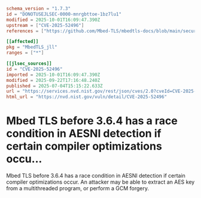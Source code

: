 ```toml
schema_version = "1.7.3"
id = "DONOTUSEJLSEC-0000-mnrgbttoe-1bz7lu1"
modified = 2025-10-01T16:09:47.390Z
upstream = ["CVE-2025-52496"]
references = ["https://github.com/Mbed-TLS/mbedtls-docs/blob/main/security-advisories/mbedtls-security-advisory-2025-06-1.md", "https://github.com/Mbed-TLS/mbedtls-docs/blob/main/security-advisories/mbedtls-security-advisory-2025-06-1.md"]

[[affected]]
pkg = "MbedTLS_jll"
ranges = ["*"]

[[jlsec_sources]]
id = "CVE-2025-52496"
imported = 2025-10-01T16:09:47.390Z
modified = 2025-09-22T17:16:48.240Z
published = 2025-07-04T15:15:22.633Z
url = "https://services.nvd.nist.gov/rest/json/cves/2.0?cveId=CVE-2025-52496"
html_url = "https://nvd.nist.gov/vuln/detail/CVE-2025-52496"
```

# Mbed TLS before 3.6.4 has a race condition in AESNI detection if certain compiler optimizations occu...

Mbed TLS before 3.6.4 has a race condition in AESNI detection if certain compiler optimizations occur. An attacker may be able to extract an AES key from a multithreaded program, or perform a GCM forgery.

